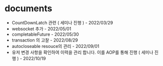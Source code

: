 # documents
- CountDownLatch 관련 ( 세미나 진행 ) - 2022/03/29
- websocket 추가 - 2022/05/01
- completableFuture - 2022/05/30
- transaction 의 고찰 - 2022/08/29
- autocloseable resouce의 관리 - 2022/09/01
- 유저 변경 사항을 확인하여 이력을 관리 합니다. 이를 AOP를 통해 진행 ( 세미나 진행 ) - 2022/10/19